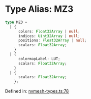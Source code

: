 # Type Alias: MZ3

```ts
type MZ3 =
  | {
      colors: Float32Array | null;
      indices: Uint32Array | null;
      positions: Float32Array | null;
      scalars: Float32Array;
    }
  | {
      colormapLabel: LUT;
      scalars: Float32Array;
    }
  | {
      scalars: Float32Array;
    };
```

Defined in: [nvmesh-types.ts:78](https://github.com/niivue/niivue/blob/main/packages/niivue/src/nvmesh-types.ts#L78)
